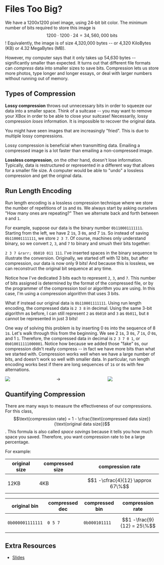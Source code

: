 # Files Too Big?

We have a 1200x1200 pixel image, using 24-bit bit color. The minimum number of bits required to store this image is $$1200 \cdot 1200 \cdot 24 = 34,560,000 \text{ bits}$$! Equivalently, the image is of size 4,320,000 bytes -- or 4,320 KiloBytes (KB) or 4.32 MegaBytes (MB).

However, my computer says that it only takes up 54,630 bytes -- significantly smaller than expected. It turns out that different file formats can *compress* data into smaller sizes to save bits. Compression lets us store more photos, type longer and longer essays, or deal with larger numbers without running out of memory.

## Types of Compression

**Lossy compression** throws out unnecessary bits in order to squeeze our data into a smaller space. Think of a suitcase -- you may want to remove your XBox in order to be able to close your suitcase! Necessarily, lossy compression *loses* information. It is impossible to recover the original data.

You might have seen images that are increasingly "fried". This is due to multiple lossy compressions.

Lossy compression is beneficial when transmitting data. Emailing a compressed image is a lot faster than emailing a non-compressed image.

**Lossless compression**, on the other hand, doesn't lose information. Typically, data is restructured or represented in a different way that allows for a smaller file size. A computer would be able to "undo" a lossless compression and get the original data.

## Run Length Encoding

Run length encoding is a lossless compression technique where we store the number of repetitions of `1`s and `0`s. We always start by asking ourselves "How many ones are repeating?" Then we alternate back and forth between `0` and `1`.

For example, suppose our data is the binary number `0b110001111111`. Starting from the left, we have 2 `1`s, 3 `0`s, and 7 `1`s. So instead of saving `0b110001111111`, we store `2 3 7`. Of course, machines only understand binary, so we convert `2`, `3`, and `7` to binary and smush their bits together:

`2 3 7 &rarr; 0b010 011 111`. I've inserted spaces in the binary sequence to illustrate the conversion. Originally, we started off with 12 bits, but after compression, our data is now only 9 bits! And because this is lossless, we can reconstruct the original bit sequence at any time.

Notice how I've dedicated 3 bits each to represent `2`, `3`, and `7`. This number of bits assigned is determined by the format of the compressed file, or by the programmer of the compression tool or algorithm you are using. In this case, I'm using a compression algorithm that uses 3 bits.

What if instead our original data is `0b110001111111`. Using run length encoding, the compressed data is `2 3 8` in decimal. Using the same 3-bit algorithm as before, I can still represent `2` as `0b010` and `3` as `0b011`, but `8` cannot be represented in just 3 bits!

One way of solving this problem is by inserting 0 `0`s into the sequence of 8 `1`s. Let's walk through this from the beginning. We see 2 `1`s, 3 `0`s, *7* `1`s, *0* `0`s, and 1 `1`. Therefore, the compressed data in decimal is `2 3 7 0 1`, or `0b010011111000001`. Notice how because we added those "fake" `0`s, our compression didn't really compress -- in fact we have more bits than what we started with. Compression works well when we have a large number of bits, and doesn't work so well with smaller data. In particular, run length encoding works best if there are long sequences of `1`s or `0`s with few alternations.

<div style="position: relative; display: grid; grid-template-columns: 1fr 1fr 1fr; grid-gap: 0px;">
    <div><img src="brick.avif"></div>
    <div>&rarr;</div>
    <div><img src="brick_compressed.avif"></div>
</div>

## Quantifying Compression

There are many ways to measure the effectiveness of our compressions. For this class, $$\text{compression rate} = 1 - \cfrac{\text{compressed data size}}{\text{original data size}}$$. This formula is also called *space savings* because it tells you how much space you saved. Therefore, you want compression rate to be a large percentage.

For example:

| original size | compressed size | compression rate|
|---------------|-----------------|-----------------|
| 12KB          | 4KB             | $$1 -\cfrac{4}{12} \approx 67\%$$

| original bin     | compressed dec | compressed bin  | compression rate           |
|------------------|----------------|-----------------|----------------------------|
| `0b000001111111` | `0 5 7`        | `0b000101111`   | $$1 -\frac{9}{12} = 25\%$$ |

## Extra Resources

* <a href="https://docs.google.com/viewer?url=https://github.com/APCSP-SLCA/slides/raw/main/compression/slides.pdf" target="_blank">Slides</a>
